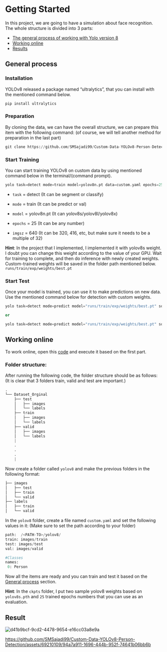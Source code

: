 # Getting Started
In this project, we are going to have a simulation about face recognition.
The whole structure is divided into 3 parts:
* [The general process of working with Yolo version 8](https://github.com/SMSajadi99/Custom-Data-YOLOv8-Person-Detection#general-process)
* [Working online](https://github.com/SMSajadi99/Custom-Data-YOLOv8-Person-Detection#working-online)
* [Results](https://github.com/SMSajadi99/Custom-Data-YOLOv8-Person-Detection#result)

## General process
### Installation
YOLOv8 released a package named “ultralytics”, that you can install with the mentioned command below.
```python
pip install ultralytics
```
### Preparation
By cloning the data, we can have the overall structure, we can prepare this item with the following command: (of course, we will tell another method for preparation in the last part)
```python
git clone https://github.com/SMSajadi99/Custom-Data-YOLOv8-Person-Detection.git
```
### Start Training
You can start training YOLOv8 on custom data by using mentioned command below in the terminal/(command prompt).
```python
yolo task=detect mode=train model=yolov8n.pt data=custom.yaml epochs=25 imgsz=640
```
* `task` = detect (It can be segment or classify)

* `mode` = train (It can be predict or val)

* `model` = yolov8n.pt (It can yolov8s/yolov8l/yolov8x)

* `epochs` = 25 (It can be any number)

* `imgsz` = 640 (It can be 320, 416, etc, but make sure it needs to be a multiple of 32)

**Hint**: In the project that I implemented, I implemented it with yolov8s weight. I doubt you can change this weight according to the value of your GPU.
Wait for training to complete, and then do inference with newly created weights. Custom-trained weights will be saved in the folder path mentioned below.
```runs/train/exp/weights/best.pt```

### Start Test
Once your model is trained, you can use it to make predictions on new data. Use the mentioned command below for detection with custom weights.
```python
yolo task=detect mode=predict model="runs/train/exp/weights/best.pt" source="test.png"

or

yolo task=detect mode=predict model="runs/train/exp/weights/best.pt" source="test.mp4"
```
## Working online
To work online, open this [code](https://github.com/SMSajadi99/Custom-Data-YOLOv8-Person-Detection/blob/main/Custom_Data_YOLOv8.ipynb) and execute it based on the first part.

### Folder structure:
After running the following code, the folder structure should be as follows: (It is clear that 3 folders train, valid and test are important.)
```python
.
└── Dataset_Orginal
    ├── test
    │   ├── images
    │   └── labels
    ├── train
    │   ├── images
    │   └── labels
    ├── valid
    │   ├── images
    │   └── labels
    |
    .
    .
    .
    |
```
Now create a folder called ‍‍`yolov8` and make the previous folders in the following format:
```python
├── images
│   ├── test
│   ├── train
│   └── valid
├── labels
│   ├── train
│   └── valid
```
In the `yolov8` folder, create a file named `custom.yaml` and set the following values in it: (Make sure to set the path according to your folder)
```python
path:  /<PATH-TO>/yolov8/
train: images/train
test: images/test
val: images/valid

#Classes
names:
 0: Person
```
Now all the items are ready and you can train and test it based on the [General process](https://github.com/SMSajadi99/Custom-Data-YOLOv8-Person-Detection/blob/main/README.md#general-process) section.

**Hint**: In the `ckpts` folder, I put two sample yolov8 weights based on `yolov8s.pth` and `25` trained epochs numbers that you can use as an evaluation.

## Result

![d41b9bcf-9cd2-4478-9654-e16cc03a8e9a](https://github.com/SMSajadi99/Custom-Data-YOLOv8-Person-Detection/blob/main/Result_YOLOv8/000067.jpg)



https://github.com/SMSajadi99/Custom-Data-YOLOv8-Person-Detection/assets/69210109/94a7a911-1696-444b-952f-74641b06bb6b


